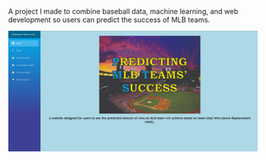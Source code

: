 A project I made to combine baseball data, machine learning, and web development so users can predict the success of MLB teams.

![](https://raw.githubusercontent.com/Baseballfan5303/PredictingMLBTeamsSuccess/main/Images%20of%20Website/HomePage.png)
